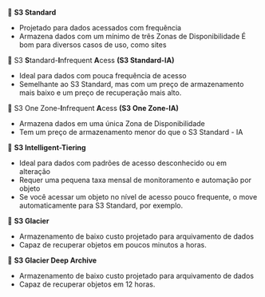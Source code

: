  📖 **S3 Standard**
- Projetado para dados acessados com frequência
- Armazena dados com um mínimo de três Zonas de Disponibilidade
É bom para diversos casos de uso, como sites

 💽 S3 **S**tandard-**I**nfrequent **A**cess **(S3 Standard-IA)**
- Ideal para dados com pouca frequência de acesso
- Semelhante ao S3 Standard, mas com um preço de armazenamento mais baixo e um preço de recuperação mais alto. 

 💽 S3 One Zone-**I**nfrequent **A**cess **(S3 One Zone-IA)**
- Armazena dados em uma única Zona de Disponibilidade
- Tem um preço de armazenamento menor do que o S3 Standard - IA 

 💽 **S3 Intelligent-Tiering**
- Ideal para dados com padrões de acesso desconhecido ou em alteração
- Requer uma pequena taxa mensal de monitoramento e automação por objeto
- Se você acessar um objeto no nível de acesso pouco frequente, o move automaticamente para S3 Standard, por exemplo. 

 💽 **S3 Glacier**
- Armazenamento de baixo custo projetado para arquivamento de dados
- Capaz de recuperar objetos em poucos minutos a horas. 

 💽 **S3 Glacier Deep Archive**
- Armazenamento de baixo custo projetado para arquivamento de dados
- Capaz de recuperar objetos em 12 horas. 